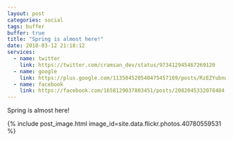 ```yaml
---
layout: post
categories: social
tags: buffer
buffer: true
title: "Spring is almost here!"
date: 2018-03-12 21:18:12
services: 
  - name: twitter
    link: https://twitter.com/cramsan_dev/status/973412945467269120
  - name: google
    link: https://plus.google.com/113584520540475457169/posts/RzEZYubnwWh
  - name: facebook
    link: https://facebook.com/1658129037803451/posts/2082045332078484
---
```


Spring is almost here!

{% include post_image.html image_id=site.data.flickr.photos.40780559531 %}

